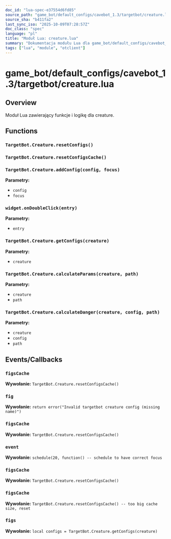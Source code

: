 ```yaml
---
doc_id: "lua-spec-e37554d6fd85"
source_path: "game_bot/default_configs/cavebot_1.3/targetbot/creature.lua"
source_sha: "b411fa2"
last_sync_iso: "2025-10-09T07:28:57Z"
doc_class: "spec"
language: "pl"
title: "Moduł Lua: creature.lua"
summary: "Dokumentacja modułu Lua dla game_bot/default_configs/cavebot_1.3/targetbot/creature.lua"
tags: ["lua", "module", "otclient"]
---
```


# game_bot/default_configs/cavebot_1.3/targetbot/creature.lua

## Overview

Moduł Lua zawierający funkcje i logikę dla creature.

## Functions

### `TargetBot.Creature.resetConfigs()`

### `TargetBot.Creature.resetConfigsCache()`

### `TargetBot.Creature.addConfig(config, focus)`

**Parametry:**

- `config`
- `focus`

### `widget.onDoubleClick(entry)`

**Parametry:**

- `entry`

### `TargetBot.Creature.getConfigs(creature)`

**Parametry:**

- `creature`

### `TargetBot.Creature.calculateParams(creature, path)`

**Parametry:**

- `creature`
- `path`

### `TargetBot.Creature.calculateDanger(creature, config, path)`

**Parametry:**

- `creature`
- `config`
- `path`

## Events/Callbacks

### `figsCache`

**Wywołanie:** `TargetBot.Creature.resetConfigsCache()`

### `fig`

**Wywołanie:** `return error("Invalid targetbot creature config (missing name)")`

### `figsCache`

**Wywołanie:** `TargetBot.Creature.resetConfigsCache()`

### `event`

**Wywołanie:** `schedule(20, function() -- schedule to have correct focus`

### `figsCache`

**Wywołanie:** `TargetBot.Creature.resetConfigsCache()`

### `figsCache`

**Wywołanie:** `TargetBot.Creature.resetConfigsCache() -- too big cache size, reset`

### `figs`

**Wywołanie:** `local configs = TargetBot.Creature.getConfigs(creature)`
